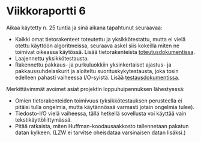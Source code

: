 # Viikkoraportti 6

Aikaa käytetty n. 25 tuntia ja sinä aikana tapahtunut seuraavaa:

* Kaikki omat tietorakenteet toteutettu ja yksikkötestattu, mutta ei vielä otettu käyttöön algoritmeissa, seuraava askel siis kokeilla miten ne toimivat oikeassa käytössä. Lisää tietorakenteista [toteutusdokumentissa](/dokumentaatio/toteutusdokumentti.md).
* Laajennettu yksikkötestausta.
* Rakennettu pakkaus- ja purkuluokkiin yksinkertaiset ajastus- ja pakkaussuhdelaskurit ja aloiteltu suorituskykytestausta, joka tosin edelleen pahasti vaiheessa I/O-syistä. Lisää [testausdokumentissa](/dokumentaatio/testaus.md).

Merkittävimmät avoimet asiat projektin loppuhuipennuksen lähestyessä:

* Omien tietorakenteiden toimivuus (yksikkötestauksen perusteella ei pitäisi tulla ongelmia, mutta käytännössä varmasti jotain ongelmia tulee).
* Tiedosto-I/O vielä vaiheessa, tällä hetkellä sovellusta voi käyttää vain tekstikäyttöliittymässä.
* Pitää ratkaista, miten Huffman-koodausaakkosto tallennetaan pakatun datan kylkeen. (LZW ei tarvitse oheisdataa varsinaisen datan lisäksi.)

